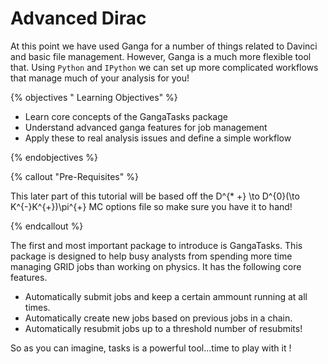 # Advanced Dirac

At this point we have used Ganga for a number of things related to
Davinci and basic file management. However, Ganga is a much more
flexible tool that. Using `Python` and `IPython` we can set up more
complicated workflows that manage much of your analysis for you!

{% objectives " Learning Objectives" %}

* Learn core concepts of the GangaTasks package
* Understand advanced ganga features for job management
* Apply these to real analysis issues and define a simple workflow

{% endobjectives %}

{% callout "Pre-Requisites" %} 

This later part of this tutorial will be based off the 
D^{* +} \to  D^{0}(\to K^{-}K^{+})\pi^{+} MC options file so make 
sure you have it to hand!

{% endcallout %}

The first and most important package to introduce is GangaTasks. This 
package is designed to help busy analysts from spending more time 
managing GRID jobs than working on physics. It has the following
core features.

* Automatically submit jobs and keep a certain ammount running at all
times.
* Automatically create new jobs based on previous jobs in a chain.
* Automatically resubmit jobs up to a threshold number of resubmits!

So as you can imagine, tasks is a powerful tool...time to play with it
!
